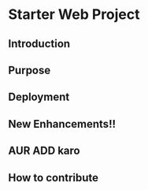 # Starter Web Project 

## Introduction

## Purpose

## Deployment 

## New Enhancements!!

## AUR ADD karo
 
## How to contribute